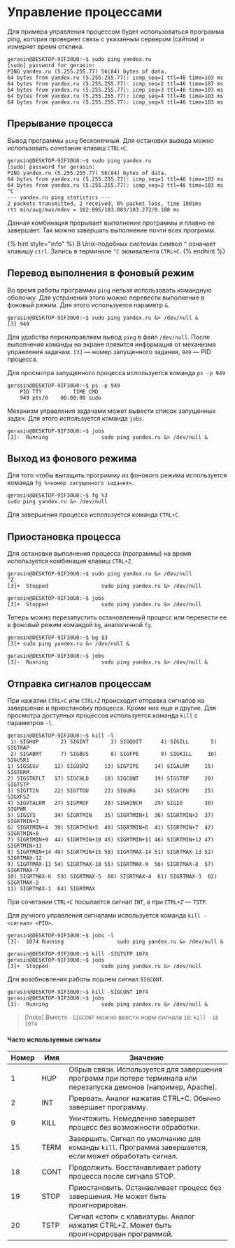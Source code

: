 # Управление процессами

Для примера управления процессом будет использоваться программа ping, которая проверяет связь с указанным сервером (сайтом) и измеряет время отклика.

```
gerasin@DESKTOP-9IF30U0:~$ sudo ping yandex.ru
[sudo] password for gerasin:
PING yandex.ru (5.255.255.77) 56(84) bytes of data.
64 bytes from yandex.ru (5.255.255.77): icmp_seq=1 ttl=46 time=103 ms
64 bytes from yandex.ru (5.255.255.77): icmp_seq=2 ttl=46 time=107 ms
64 bytes from yandex.ru (5.255.255.77): icmp_seq=3 ttl=46 time=103 ms
64 bytes from yandex.ru (5.255.255.77): icmp_seq=4 ttl=46 time=103 ms
64 bytes from yandex.ru (5.255.255.77): icmp_seq=5 ttl=46 time=103 ms
```

## Прерывание процесса

Вывод программы `ping` бесконечный. Для остановки вывода можно использовать сочетание клавиш `CTRL+C`.

```
gerasin@DESKTOP-9IF30U0:~$ sudo ping yandex.ru
[sudo] password for gerasin:
PING yandex.ru (5.255.255.77) 56(84) bytes of data.
64 bytes from yandex.ru (5.255.255.77): icmp_seq=1 ttl=46 time=103 ms
64 bytes from yandex.ru (5.255.255.77): icmp_seq=2 ttl=46 time=103 ms
^C
--- yandex.ru ping statistics ---
2 packets transmitted, 2 received, 0% packet loss, time 1001ms
rtt min/avg/max/mdev = 102.895/103.083/103.272/0.188 ms
```

Данная комбинация прерывает выполнение программы и плавно ее завершает. Так можно завершать выполнение почти всех программ.

{% hint style="info" %}
В Unix-подобных системах символ `^` означает клавишу `ctrl`. Запись в терминале `^C` эквивалента `CTRL+C`.
{% endhint %}

## Перевод выполнения в фоновый режим

Во время работы программы `ping` нельзя использовать командную оболочку. Для устранения этого можно перевести выполнение в фоновый режим. Для этого используется параметр `&`.

```
gerasin@DESKTOP-9IF30U0:~$ sudo ping yandex.ru &> /dev/null &
[3] 949
```

Для удобства перенаправляем вывод `ping` в файл `/dev/null`. После выполнения команды на экране появится информация от механизма управления задачам. `[3]` — номер запущенного задания, `949` — PID процесса.

Для просмотра запущенного процесса используется команда `ps -p 949`

```
gerasin@DESKTOP-9IF30U0:~$ ps -p 949
    PID TTY          TIME CMD
    949 pts/0    00:00:00 sudo
```

Механизм управления задачами может вывести список запущенных задач. Для этого используется команда `jobs`.

```
gerasin@DESKTOP-9IF30U0:~$ jobs
[3]-  Running                 sudo ping yandex.ru &> /dev/null &
```

## Выход из фонового режима

Для того чтобы вытащить программу из фонового режима используется команда `fg %<номер запущенного задания>`.

```
gerasin@DESKTOP-9IF30U0:~$ fg %3
sudo ping yandex.ru &> /dev/null
```

Для завершения процесса используется команда `CTRL+C`.

## Приостановка процесса

Для остановки выполнения процесса (программы) на время используется комбинация клавиш `CTRL+Z`.

```
gerasin@DESKTOP-9IF30U0:~$ sudo ping yandex.ru &> /dev/null
^Z
[3]+  Stopped                 sudo ping yandex.ru &> /dev/null
```

```
gerasin@DESKTOP-9IF30U0:~$ jobs
[3]+  Stopped                 sudo ping yandex.ru &> /dev/null
```

Теперь можно перезапустить остановленный процесс или перевести ее в фоновый режим командой `bg`, аналогичной `fg`.

```
gerasin@DESKTOP-9IF30U0:~$ bg $3
[3]+ sudo ping yandex.ru &> /dev/null &
```

```
gerasin@DESKTOP-9IF30U0:~$ jobs
[3]-  Running                 sudo ping yandex.ru &> /dev/null &
```

## Отправка сигналов процессам

При нажатии `CTRL+C` или `CTRL+Z` происходит отправка сигналов на завершение и приостановку процесса. Кроме них еще и другие. Для просмотра доступных процессов используется команда `kill` с параметров `-l`.

```
gerasin@DESKTOP-9IF30U0:~$ kill -l
 1) SIGHUP       2) SIGINT       3) SIGQUIT      4) SIGILL       5) SIGTRAP
 2) SIGABRT      7) SIGBUS       8) SIGFPE       9) SIGKILL     10) SIGUSR1
1) SIGSEGV     12) SIGUSR2     13) SIGPIPE     14) SIGALRM     15) SIGTERM
2) SIGSTKFLT   17) SIGCHLD     18) SIGCONT     19) SIGSTOP     20) SIGTSTP
3) SIGTTIN     22) SIGTTOU     23) SIGURG      24) SIGXCPU     25) SIGXFSZ
4) SIGVTALRM   27) SIGPROF     28) SIGWINCH    29) SIGIO       30) SIGPWR
5) SIGSYS      34) SIGRTMIN    35) SIGRTMIN+1  36) SIGRTMIN+2  37) SIGRTMIN+3
6) SIGRTMIN+4  39) SIGRTMIN+5  40) SIGRTMIN+6  41) SIGRTMIN+7  42) SIGRTMIN+8
7) SIGRTMIN+9  44) SIGRTMIN+10 45) SIGRTMIN+11 46) SIGRTMIN+12 47) SIGRTMIN+13
8) SIGRTMIN+14 49) SIGRTMIN+15 50) SIGRTMAX-14 51) SIGRTMAX-13 52) SIGRTMAX-12
9) SIGRTMAX-11 54) SIGRTMAX-10 55) SIGRTMAX-9  56) SIGRTMAX-8  57) SIGRTMAX-7
10) SIGRTMAX-6  59) SIGRTMAX-5  60) SIGRTMAX-4  61) SIGRTMAX-3  62) SIGRTMAX-2
11) SIGRTMAX-1  64) SIGRTMAX
```

При сочетании `CTRL+C` посылается сигнал `INT`, а при `CTRL+Z` — `TSTP`.

Для ручного управления сигналами используется команда `kill -<сигнал> <PID>`.

```
gerasin@DESKTOP-9IF30U0:~$ jobs -l
[3]-  1074 Running                 sudo ping yandex.ru &> /dev/null &
```

```
gerasin@DESKTOP-9IF30U0:~$ kill -SIGTSTP 1074
gerasin@DESKTOP-9IF30U0:~$ jobs
[3]+  Stopped                 sudo ping yandex.ru &> /dev/null
```

Для возобновления работы пошлем сигнал `SIGCONT`.

```
gerasin@DESKTOP-9IF30U0:~$ kill -SIGCONT 1074
gerasin@DESKTOP-9IF30U0:~$ jobs
[3]-  Running                 sudo ping yandex.ru &> /dev/null &
```

> \[!note] Вместо `-SIGCONT` можно ввести норм сигнала `18`: `kill -18 1074`

#### Часто используемые сигналы

| Номер | Имя  | Значение                                                                                                           |
| ----- | ---- | ------------------------------------------------------------------------------------------------------------------ |
| 1     | HUP  | Обрыв связи. Используется для завершения программ при потере терминала или перезапуска демонов (например, Apache). |
| 2     | INT  | Прервать. Аналог нажатия CTRL+C. Обычно завершает программу.                                                       |
| 9     | KILL | Уничтожить. Немедленно завершает процесс без возможности обработки.                                                |
| 15    | TERM | Завершить. Сигнал по умолчанию для команды `kill`. Программа завершается, если может обработать сигнал.            |
| 18    | CONT | Продолжить. Восстанавливает работу процесса после сигнала STOP.                                                    |
| 19    | STOP | Приостановить. Останавливает процесс без завершения. Не может быть проигнорирован.                                 |
| 20    | TSTP | Сигнал «стоп» с клавиатуры. Аналог нажатия CTRL+Z. Может быть проигнорирован программой.                           |
